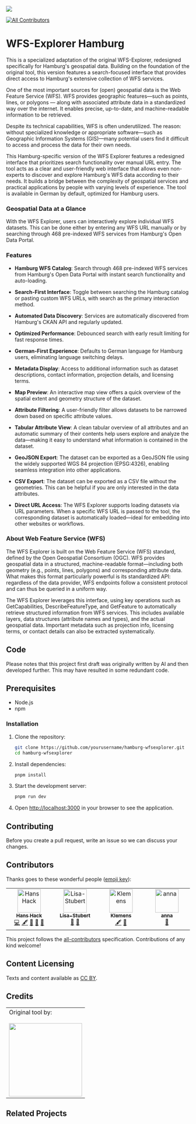![](https://img.shields.io/badge/Built%20with%20%E2%9D%A4%EF%B8%8F-at%20Technologiestiftung%20Berlin-blue)

<!-- ALL-CONTRIBUTORS-BADGE:START - Do not remove or modify this section -->

[![All Contributors](https://img.shields.io/badge/all_contributors-0-orange.svg?style=flat-square)](#contributors-)

<!-- ALL-CONTRIBUTORS-BADGE:END -->

# WFS-Explorer Hamburg

This is a specialized adaptation of the original WFS-Explorer, redesigned specifically for Hamburg's geospatial data. Building on the foundation of the original tool, this version features a search-focused interface that provides direct access to Hamburg's extensive collection of WFS services.

One of the most important sources for (open) geospatial data is the Web Feature Service (WFS). WFS provides geographic features—such as points, lines, or polygons — along with associated attribute data in a standardized way over the internet. It enables precise, up-to-date, and machine-readable information to be retrieved.

Despite its technical capabilities, WFS is often underutilized. The reason: without specialized knowledge or appropriate software—such as Geographic Information Systems (GIS)—many potential users find it difficult to access and process the data for their own needs.

This Hamburg-specific version of the WFS Explorer features a redesigned interface that prioritizes search functionality over manual URL entry. The tool acts as a clear and user-friendly web interface that allows even non-experts to discover and explore Hamburg's WFS data according to their needs. It builds a bridge between the complexity of geospatial services and practical applications by people with varying levels of experience. The tool is available in German by default, optimized for Hamburg users.

### Geospatial Data at a Glance

With the WFS Explorer, users can interactively explore individual WFS datasets. This can be done either by entering any WFS URL manually or by searching through 468 pre-indexed WFS services from Hamburg's Open Data Portal.

### Features

- **Hamburg WFS Catalog**: Search through 468 pre-indexed WFS services from Hamburg's Open Data Portal with instant search functionality and auto-loading.

- **Search-First Interface**: Toggle between searching the Hamburg catalog or pasting custom WFS URLs, with search as the primary interaction method.

- **Automated Data Discovery**: Services are automatically discovered from Hamburg's CKAN API and regularly updated.

- **Optimized Performance**: Debounced search with early result limiting for fast response times.

- **German-First Experience**: Defaults to German language for Hamburg users, eliminating language switching delays.

- **Metadata Display**: Access to additional information such as dataset descriptions, contact information, projection details, and licensing terms.

- **Map Preview**: An interactive map view offers a quick overview of the spatial extent and geometry structure of the dataset.

- **Attribute Filtering**: A user-friendly filter allows datasets to be narrowed down based on specific attribute values.

- **Tabular Attribute View**: A clean tabular overview of all attributes and an automatic summary of their contents help users explore and analyze the data—making it easy to understand what information is contained in the dataset.

- **GeoJSON Export**: The dataset can be exported as a GeoJSON file using the widely supported WGS 84 projection (EPSG:4326), enabling seamless integration into other applications.

- **CSV Export**: The dataset can be exported as a CSV file without the geometries. This can be helpful if you are only interested in the data attributes.

- **Direct URL Access**: The WFS Explorer supports loading datasets via URL parameters. When a specific WFS URL is passed to the tool, the corresponding dataset is automatically loaded—ideal for embedding into other websites or workflows.

### About Web Feature Service (WFS)

The WFS Explorer is built on the Web Feature Service (WFS) standard, defined by the Open Geospatial Consortium (OGC). WFS provides geospatial data in a structured, machine-readable format—including both geometry (e.g., points, lines, polygons) and corresponding attribute data. What makes this format particularly powerful is its standardized API: regardless of the data provider, WFS endpoints follow a consistent protocol and can thus be queried in a uniform way.

The WFS Explorer leverages this interface, using key operations such as GetCapabilities, DescribeFeatureType, and GetFeature to automatically retrieve structured information from WFS services. This includes available layers, data structures (attribute names and types), and the actual geospatial data. Important metadata such as projection info, licensing terms, or contact details can also be extracted systematically.

## Code

Please notes that this project first draft was originally written by AI and then developed further. This may have resulted in some redundant code.

## Prerequisites

- Node.js
- npm

### Installation

1. Clone the repository:

   ```bash
   git clone https://github.com/yourusername/hamburg-wfsexplorer.git
   cd hamburg-wfsexplorer
   ```

2. Install dependencies:

   ```bash
   pnpm install
   ```

3. Start the development server:

   ```bash
   pnpm run dev
   ```

4. Open [http://localhost:3000](http://localhost:3000) in your browser to see the application.

## Contributing

Before you create a pull request, write an issue so we can discuss your changes.

## Contributors

Thanks goes to these wonderful people ([emoji key](https://allcontributors.org/docs/en/emoji-key)):

<!-- ALL-CONTRIBUTORS-LIST:START - Do not remove or modify this section -->
<!-- prettier-ignore-start -->
<!-- markdownlint-disable -->
<table>
  <tbody>
    <tr>
      <td align="center" valign="top" width="14.28%"><a href="https://hanshack.com/"><img src="https://avatars.githubusercontent.com/u/8025164?v=4?s=64" width="64px;" alt="Hans Hack"/><br /><sub><b>Hans Hack</b></sub></a><br /><a href="https://github.com/technologiestiftung/odis-geoexplorer/commits?author=hanshack" title="Code">💻</a> <a href="#content-hanshack" title="Content">🖋</a> <a href="#data-hanshack" title="Data">🔣</a> <a href="https://github.com/technologiestiftung/odis-geoexplorer/commits?author=hanshack" title="Documentation">📖</a> <a href="#projectManagement-hanshack" title="Project Management">📆</a></td>
            <td align="center" valign="top" width="14.28%"><a href="https://github.com/Lisa-Stubert"><img src="https://avatars.githubusercontent.com/u/61182572?v=4?s=64" width="64px;" alt="Lisa-Stubert"/><br /><sub><b>Lisa-Stubert</b></sub></a><br /><a href="#review-Lisa-Stubert" title="Review">👀</a> <a href="#projectManagement-Lisa-Stubert" title="Project Management">📆</a></td>
            <td align="center" valign="top" width="14.28%"><a href="https://github.com/KlemensM"><img src="https://avatars.githubusercontent.com/u/98896505?v=4?s=64" width="64px;" alt="Klemens"/><br /><sub><b>Klemens</b></sub></a><br /><a href="#content-KlemensM" title="Content">🖋</a> <a href="#projectManagement-KlemensM" title="Project Management">📆</a></td>
      <td align="center" valign="top" width="14.28%"><a href="https://fhp.incom.org/profile/9200/projects"><img src="https://avatars.githubusercontent.com/u/46717848?v=4?s=64" width="64px;" alt="anna"/><br /><sub><b>anna</b></sub></a><br /><a href="#review-annameide" title="Review">👀</a></td>
    </tr>
  </tbody>
</table>

<!-- markdownlint-restore -->
<!-- prettier-ignore-end -->

<!-- ALL-CONTRIBUTORS-LIST:END -->

This project follows the [all-contributors](https://github.com/all-contributors/all-contributors) specification. Contributions of any kind welcome!

## Content Licensing

Texts and content available as [CC BY](https://creativecommons.org/licenses/by/3.0/de/).

## Credits

<table>
  <tr>
    <td>
      Original tool by: <a href="https://odis-berlin.de">
        <br />
        <br />
        <img width="200" src="https://logos.citylab-berlin.org/logo-odis-berlin.svg" />
      </a>
    </td>
  </tr>
</table>

## Related Projects

```

```
